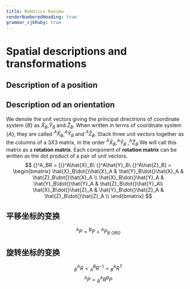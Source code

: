 ```yaml
---
title: Robotics Review
renderNumberedHeading: true
grammar_cjkRuby: true
---
```


# Spatial descriptions and transformations
## Description of a position
## Description od an orientation
We denote the unit vectors giving the principal directrions of coordinate system $\{B\}$ as $\hat{X}_B$,$\hat{Y}_B$ and $\hat{Z}_B$. When written in terms of coordinate system $\{A\}$, they are called ${}^A\hat{X}_B$,${}^A\hat{Y}_B$ and ${}^A\hat{Z}_B$.
Stack three unit vectors together as the columns of a $3X3$ matrix, in the order ${}^A\hat{X}_B$,${}^A\hat{Y}_B$ ,${}^A\hat{Z}_B$.We will call this matrix as a **rotation matrix**.
Each component of **rotation matrix** can be written as the dot product of a pair of unit vectors.
$$
{}^A_BR = [{}^A\hat{X}_B\  {}^A\hat{Y}_B\ {}^A\hat{Z}_B] = \begin{bmatrix}
\hat{X}_B\dot{}\hat{X}_A &  \hat{Y}_B\dot{}\hat{X}_A & \hat{Z}_B\dot{}\hat{X}_A \\
\hat{X}_B\dot{}\hat{Y}_A &  \hat{Y}_B\dot{}\hat{Y}_A & \hat{Z}_B\dot{}\hat{Y}_A\\
\hat{X}_B\dot{}\hat{Z}_A &  \hat{Y}_B\dot{}\hat{Z}_A & \hat{Z}_B\dot{}\hat{Z}_A \\
\end{bmatrix}
$$

## 平移坐标的变换
$$
{}^AP = {}^BP + {}^AP_{B\ ORG}
$$

## 旋转坐标的变换
$$
{}^A_BR={}^B_AR^{-1}={}^A_BR^T
$$
$$
{}^AP = {}^A_BR{}^BP
$$

